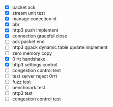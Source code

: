 - [x] packet ack
- [x] stream unit test
- [x] manage conection id
- [x] bbr
- [x] http3 push implement
- [x] connection graceful close
- [ ] ack packet enc
- [ ] http3 qpack dynamic table update implement
- [ ] zero memory copy
- [x] 0 rtt handshake
- [x] http3 settings control
- [ ] congestion control test
- [ ] test server reject 0rrt 
- [ ] fuzz test
- [ ] benchmark test
- [ ] http3 test
- [ ] congestion control test